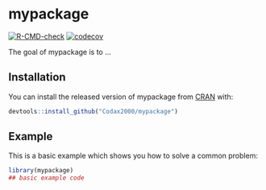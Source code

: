 
# mypackage

<!-- badges: start -->
[![R-CMD-check](https://github.com/Codax2000/mypackage/workflows/R-CMD-check/badge.svg)](https://github.com/Codax2000/mypackage/actions)
[![codecov](https://codecov.io/gh/Codax2000/mypackage/branch/master/graph/badge.svg?token=93S218HZLT)](https://codecov.io/gh/Codax2000/mypackage)
<!-- badges: end -->

The goal of mypackage is to ...

## Installation

You can install the released version of mypackage from [CRAN](https://CRAN.R-project.org) with:

``` r
devtools::install_github("Codax2000/mypackage")
```

## Example

This is a basic example which shows you how to solve a common problem:

``` r
library(mypackage)
## basic example code
```

